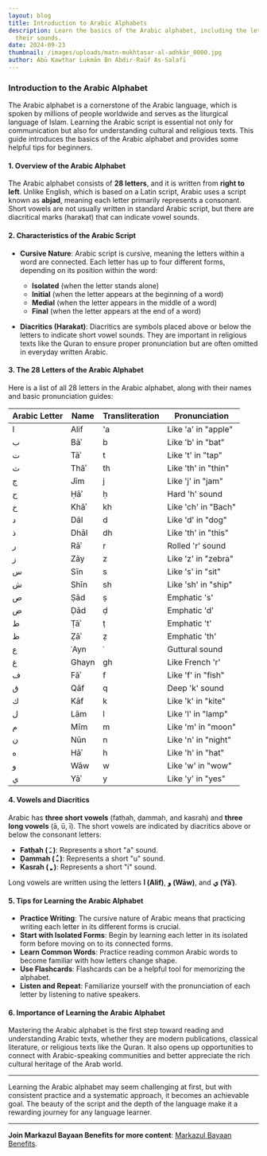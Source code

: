 ```yaml
---
layout: blog
title: Introduction to Arabic Alphabets
description: Learn the basics of the Arabic alphabet, including the letters and
  their sounds.
date: 2024-09-23
thumbnail: /images/uploads/matn-mukhtasar-al-adhkār_0000.jpg
author: Abū Kawthar Lukmān Bn Abdir-Raūf As-Salafī
---
```


### Introduction to the Arabic Alphabet

The Arabic alphabet is a cornerstone of the Arabic language, which is spoken by millions of people worldwide and serves as the liturgical language of Islam. Learning the Arabic script is essential not only for communication but also for understanding cultural and religious texts. This guide introduces the basics of the Arabic alphabet and provides some helpful tips for beginners.

#### 1. Overview of the Arabic Alphabet

The Arabic alphabet consists of **28 letters**, and it is written from **right to left**. Unlike English, which is based on a Latin script, Arabic uses a script known as **abjad**, meaning each letter primarily represents a consonant. Short vowels are not usually written in standard Arabic script, but there are diacritical marks (harakat) that can indicate vowel sounds.

#### 2. Characteristics of the Arabic Script

- **Cursive Nature**: Arabic script is cursive, meaning the letters within a word are connected. Each letter has up to four different forms, depending on its position within the word:

  - **Isolated** (when the letter stands alone)
  - **Initial** (when the letter appears at the beginning of a word)
  - **Medial** (when the letter appears in the middle of a word)
  - **Final** (when the letter appears at the end of a word)

- **Diacritics (Harakat)**: Diacritics are symbols placed above or below the letters to indicate short vowel sounds. They are important in religious texts like the Quran to ensure proper pronunciation but are often omitted in everyday written Arabic.

#### 3. The 28 Letters of the Arabic Alphabet

Here is a list of all 28 letters in the Arabic alphabet, along with their names and basic pronunciation guides:

| Arabic Letter | Name  | Transliteration | Pronunciation       |
| ------------- | ----- | --------------- | ------------------- |
| ا             | Alif  | 'a              | Like 'a' in "apple" |
| ب             | Bāʾ   | b               | Like 'b' in "bat"   |
| ت             | Tāʾ   | t               | Like 't' in "tap"   |
| ث             | Thāʾ  | th              | Like 'th' in "thin" |
| ج             | Jīm   | j               | Like 'j' in "jam"   |
| ح             | Ḥāʾ   | ḥ               | Hard 'h' sound      |
| خ             | Khāʾ  | kh              | Like 'ch' in "Bach" |
| د             | Dāl   | d               | Like 'd' in "dog"   |
| ذ             | Dhāl  | dh              | Like 'th' in "this" |
| ر             | Rāʾ   | r               | Rolled 'r' sound    |
| ز             | Zāy   | z               | Like 'z' in "zebra" |
| س             | Sīn   | s               | Like 's' in "sit"   |
| ش             | Shīn  | sh              | Like 'sh' in "ship" |
| ص             | Ṣād   | ṣ               | Emphatic 's'        |
| ض             | Ḍād   | ḍ               | Emphatic 'd'        |
| ط             | Ṭāʾ   | ṭ               | Emphatic 't'        |
| ظ             | Ẓāʾ   | ẓ               | Emphatic 'th'       |
| ع             | ʿAyn  | ʿ               | Guttural sound      |
| غ             | Ghayn | gh              | Like French 'r'     |
| ف             | Fāʾ   | f               | Like 'f' in "fish"  |
| ق             | Qāf   | q               | Deep 'k' sound      |
| ك             | Kāf   | k               | Like 'k' in "kite"  |
| ل             | Lām   | l               | Like 'l' in "lamp"  |
| م             | Mīm   | m               | Like 'm' in "moon"  |
| ن             | Nūn   | n               | Like 'n' in "night" |
| ه             | Hāʾ   | h               | Like 'h' in "hat"   |
| و             | Wāw   | w               | Like 'w' in "wow"   |
| ي             | Yāʾ   | y               | Like 'y' in "yes"   |

#### 4. Vowels and Diacritics

Arabic has **three short vowels** (fatḥah, ḍammah, and kasrah) and **three long vowels** (ā, ū, ī). The short vowels are indicated by diacritics above or below the consonant letters:

- **Fatḥah ( ـَ )**: Represents a short "a" sound.
- **Ḍammah ( ـُ )**: Represents a short "u" sound.
- **Kasrah ( ـِ )**: Represents a short "i" sound.

Long vowels are written using the letters **ا (Alif)**, **و (Wāw)**, and **ي (Yāʾ)**.

#### 5. Tips for Learning the Arabic Alphabet

- **Practice Writing**: The cursive nature of Arabic means that practicing writing each letter in its different forms is crucial.
- **Start with Isolated Forms**: Begin by learning each letter in its isolated form before moving on to its connected forms.
- **Learn Common Words**: Practice reading common Arabic words to become familiar with how letters change shape.
- **Use Flashcards**: Flashcards can be a helpful tool for memorizing the alphabet.
- **Listen and Repeat**: Familiarize yourself with the pronunciation of each letter by listening to native speakers.

#### 6. Importance of Learning the Arabic Alphabet

Mastering the Arabic alphabet is the first step toward reading and understanding Arabic texts, whether they are modern publications, classical literature, or religious texts like the Quran. It also opens up opportunities to connect with Arabic-speaking communities and better appreciate the rich cultural heritage of the Arab world.

---

Learning the Arabic alphabet may seem challenging at first, but with consistent practice and a systematic approach, it becomes an achievable goal. The beauty of the script and the depth of the language make it a rewarding journey for any language learner.

---

**Join Markazul Bayaan Benefits for more content**: [Markazul Bayaan Benefits](https://t.me/bayanbenefits).
